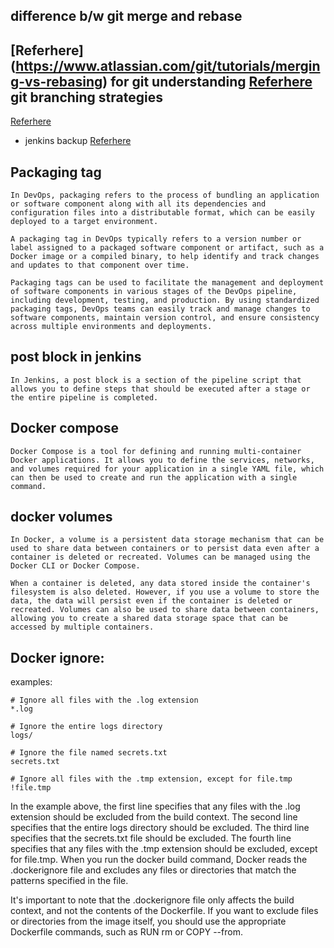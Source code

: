 difference b/w git merge and rebase
-------------------------------------
[Referhere] (https://www.atlassian.com/git/tutorials/merging-vs-rebasing)
for git understanding [Referhere](https://www.atlassian.com/git/tutorials/what-is-version-control)
git branching strategies
----------------------------
[Referhere](https://gitential.com/git-branching-strategies-for-your-team-how-to-choose-the-best/)
* jenkins backup [Referhere](https://devopscube.com/jenkins-backup-data-configurations/)

Packaging tag
-------------
```
In DevOps, packaging refers to the process of bundling an application or software component along with all its dependencies and configuration files into a distributable format, which can be easily deployed to a target environment.

A packaging tag in DevOps typically refers to a version number or label assigned to a packaged software component or artifact, such as a Docker image or a compiled binary, to help identify and track changes and updates to that component over time.

Packaging tags can be used to facilitate the management and deployment of software components in various stages of the DevOps pipeline, including development, testing, and production. By using standardized packaging tags, DevOps teams can easily track and manage changes to software components, maintain version control, and ensure consistency across multiple environments and deployments.
```
post block in jenkins
----------------------
```
In Jenkins, a post block is a section of the pipeline script that allows you to define steps that should be executed after a stage or the entire pipeline is completed.
```
Docker compose
------------------
```
Docker Compose is a tool for defining and running multi-container Docker applications. It allows you to define the services, networks, and volumes required for your application in a single YAML file, which can then be used to create and run the application with a single command.
```
docker volumes
--------------
```
In Docker, a volume is a persistent data storage mechanism that can be used to share data between containers or to persist data even after a container is deleted or recreated. Volumes can be managed using the Docker CLI or Docker Compose.

When a container is deleted, any data stored inside the container's filesystem is also deleted. However, if you use a volume to store the data, the data will persist even if the container is deleted or recreated. Volumes can also be used to share data between containers, allowing you to create a shared data storage space that can be accessed by multiple containers.
```
Docker ignore:
-----------------
examples:
```
# Ignore all files with the .log extension
*.log

# Ignore the entire logs directory
logs/

# Ignore the file named secrets.txt
secrets.txt

# Ignore all files with the .tmp extension, except for file.tmp
!file.tmp
```
In the example above, the first line specifies that any files with the .log extension should be excluded from the build context. The second line specifies that the entire logs directory should be excluded. The third line specifies that the secrets.txt file should be excluded. The fourth line specifies that any files with the .tmp extension should be excluded, except for file.tmp.
When you run the docker build command, Docker reads the .dockerignore file and excludes any files or directories that match the patterns specified in the file.

It's important to note that the .dockerignore file only affects the build context, and not the contents of the Dockerfile. If you want to exclude files or directories from the image itself, you should use the appropriate Dockerfile commands, such as RUN rm or COPY --from.

